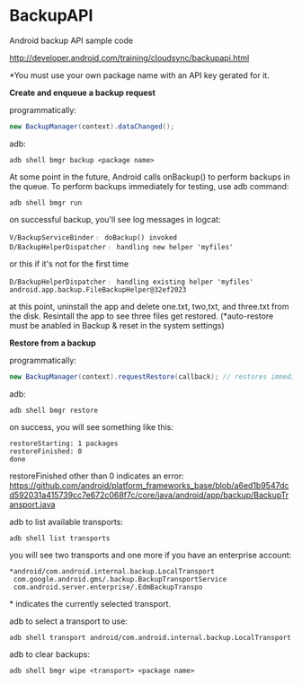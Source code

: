# BackupAPI
Android backup API sample code

http://developer.android.com/training/cloudsync/backupapi.html

*You must use your own package name with an API key gerated for it.


<b>Create and enqueue a backup request</b>

programmatically:
```java
new BackupManager(context).dataChanged();
```

adb:
```shell
adb shell bmgr backup <package name>
```

At some point in the future, Android calls onBackup() to perform backups in the queue. To perform backups immediately for testing, use adb command:
```shell
adb shell bmgr run
```

on successful backup, you'll see log messages in logcat:
```shell
V/BackupServiceBinder﹕ doBackup() invoked
D/BackupHelperDispatcher﹕ handling new helper 'myfiles'
```
or this if it's not for the first time
```shell
D/BackupHelperDispatcher﹕ handling existing helper 'myfiles' android.app.backup.FileBackupHelper@32ef2023
```
at this point, uninstall the app and delete one.txt, two,txt, and three.txt from the disk. Resintall the app to see three files get restored. (*auto-restore must be anabled in Backup & reset in the system settings)

<b>Restore from a backup</b>

programmatically:
```java
new BackupManager(context).requestRestore(callback); // restores immediately
```

adb:
```shell
adb shell bmgr restore
```

on success, you will see something like this:
```shell
restoreStarting: 1 packages
restoreFinished: 0
done
```
restoreFinished other than 0 indicates an error: 
https://github.com/android/platform_frameworks_base/blob/a6ed1b9547dcd592031a415739cc7e672c068f7c/core/java/android/app/backup/BackupTransport.java

adb to list available transports:
```shell
adb shell list transports
```
you will see two transports and one more if you have an enterprise account:
```shell
*android/com.android.internal.backup.LocalTransport
 com.google.android.gms/.backup.BackupTransportService
 com.android.server.enterprise/.EdmBackupTranspo
```
\* indicates the currently selected transport.

adb to select a transport to use:
```shell
adb shell transport android/com.android.internal.backup.LocalTransport
```

adb to clear backups:
```shell
adb shell bmgr wipe <transport> <package name>
```

